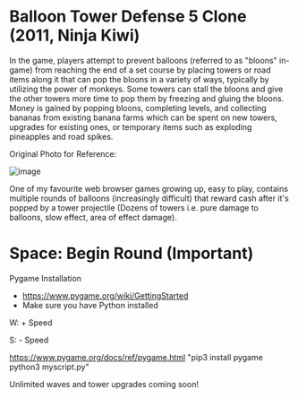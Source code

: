 # Balloon Tower Defense 5 Clone (2011, Ninja Kiwi)

In the game, players attempt to prevent balloons (referred to as "bloons" in-game) from reaching the end of a set course by placing towers or road items along it that can pop the bloons in a variety of ways, typically by utilizing the power of monkeys. Some towers can stall the bloons and give the other towers more time to pop them by freezing and gluing the bloons. Money is gained by popping bloons, completing levels, and collecting bananas from existing banana farms which can be spent on new towers, upgrades for existing ones, or temporary items such as exploding pineapples and road spikes.

Original Photo for Reference:

![image](https://user-images.githubusercontent.com/75475136/116334192-a8d7b880-a789-11eb-9c27-0c524b4d463d.png)

One of my favourite web browser games growing up, easy to play, contains multiple rounds of balloons (increasingly difficult) that reward cash after it's popped by a tower projectile (Dozens of towers i.e. pure damage to balloons, slow effect, area of effect damage).

# Space: Begin Round (Important)

Pygame Installation
- https://www.pygame.org/wiki/GettingStarted
- Make sure you have Python installed

W: + Speed

S: - Speed

https://www.pygame.org/docs/ref/pygame.html
"pip3 install pygame
python3 myscript.py"

Unlimited waves and tower upgrades coming soon!
